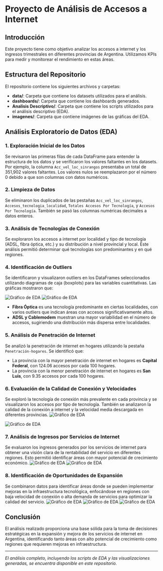 # Proyecto de Análisis de Accesos a Internet

## Introducción
Este proyecto tiene como objetivo analizar los accesos a internet y los ingresos trimestrales en diferentes provincias de Argentina. Utilizamos KPIs para medir y monitorear el rendimiento en estas áreas.

## Estructura del Repositorio
El repositorio contiene los siguientes archivos y carpetas:

- **data/**: Carpeta que contiene los datasets utilizados para el análisis.
- **dashboards/**: Carpeta que contiene los dashboards generados.
- **Analisis Descriptivo/**: Carpeta que contiene los scripts utilizados para el análisis descriptivo (EDA).
- **imagenes/**: Carpeta que contiene imágenes de las gráficas del EDA.

## Análisis Exploratorio de Datos (EDA)

### 1. Exploración Inicial de los Datos
Se revisaron las primeras filas de cada DataFrame para entender la estructura de los datos y se verificaron los valores faltantes en los datasets. Por ejemplo, la columna `Acc_vel_loc_sinrangos` presentaba un total de 351,902 valores faltantes. Los valores nulos se reemplazaron por el número 0 debido a que son columnas con datos numéricos.

### 2. Limpieza de Datos
Se eliminaron los duplicados de las pestañas `Acc_vel_loc_sinrangos`, `Accesos_tecnologia_localidad`, `Totales Accesos Por Tecnología`, y `Accesos Por Tecnología`. También se pasó las columnas numéricas decimales a datos enteros.

### 3. Análisis de Tecnologías de Conexión
Se exploraron los accesos a internet por localidad y tipo de tecnología (ADSL, fibra óptica, etc.) y su distribución a nivel provincial y local. Este análisis permitió determinar qué tecnologías son predominantes y en qué regiones.

### 4. Identificación de Outliers
Se identificaron y visualizaron outliers en los DataFrames seleccionados utilizando diagramas de caja (boxplots) para las variables cuantitativas. Las gráficas mostraron que:

 ![Gráfico de EDA](Imagenes/foto_1.JPG)
 ![Gráfico de EDA](Imagenes/foto_2.JPG)

- **Fibra Óptica** es una tecnología predominante en ciertas localidades, con varios outliers que indican áreas con accesos significativamente altos.
- **ADSL y Cablemodem** muestran una mayor variabilidad en el número de accesos, sugiriendo una distribución más dispersa entre localidades.

### 5. Análisis de Penetración de Internet
Se analizó la penetración de internet en hogares utilizando la pestaña `Penetración-hogares`. Se identificó que:

- La provincia con la mayor penetración de internet en hogares es **Capital Federal**, con 124.06 accesos por cada 100 hogares.
- La provincia con la menor penetración de internet en hogares es **San Luis**, con 9.35 accesos por cada 100 hogares.

### 6. Evaluación de la Calidad de Conexión y Velocidades
Se exploró la tecnología de conexión más prevalente en cada provincia y se visualizaron los accesos por tipo de tecnología. También se analizaron la calidad de la conexión a internet y la velocidad media descargada en diferentes provincias.
![Gráfico de EDA](Imagenes/foto_3.JPG)

![Gráfico de EDA](Imagenes/foto_4.JPG)
### 7. Análisis de Ingresos por Servicios de Internet
Se evaluaron los ingresos generados por los servicios de internet para obtener una visión clara de la rentabilidad del servicio en diferentes regiones. Esto permitió identificar áreas con mayor potencial de crecimiento económico.
![Gráfico de EDA](Imagenes/foto_5.JPG)
![Gráfico de EDA](Imagenes/foto_6.JPG)

### 8. Identificación de Oportunidades de Expansión
Se combinaron datos para identificar áreas donde se pueden implementar mejoras en la infraestructura tecnológica, enfocándose en regiones con baja velocidad de conexión o alta demanda de servicios para optimizar la calidad del servicio.
![Gráfico de EDA](Imagenes/foto_7.JPG)
![Gráfico de EDA](Imagenes/foto_8.JPG)
![Gráfico de EDA](Imagenes/foto_9.JPG)
## Conclusión
El análisis realizado proporciona una base sólida para la toma de decisiones estratégicas en la expansión y mejora de los servicios de internet en Argentina, identificando tanto áreas con alto potencial de crecimiento como regiones que requieren mejoras en infraestructura.

---

_El análisis completo, incluyendo los scripts de EDA y las visualizaciones generadas, se encuentra disponible en este repositorio._
